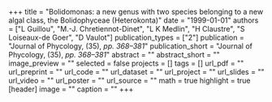 +++
title = "Bolidomonas: a new genus with two species belonging to a new algal class, the Bolidophyceae (Heterokonta)"
date = "1999-01-01"
authors = ["L Guillou", "M.-J. Chretiennot-Dinet", "L K Medlin", "H Claustre", "S Loiseaux-de Goer", "D Vaulot"]
publication_types = ["2"]
publication = "Journal of Phycology, (35), _pp. 368–381_"
publication_short = "Journal of Phycology, (35), _pp. 368–381_"
abstract = ""
abstract_short = ""
image_preview = ""
selected = false
projects = []
tags = []
url_pdf = ""
url_preprint = ""
url_code = ""
url_dataset = ""
url_project = ""
url_slides = ""
url_video = ""
url_poster = ""
url_source = ""
math = true
highlight = true
[header]
image = ""
caption = ""
+++
